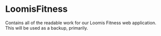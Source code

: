 # LoomisFitness
Contains all of the readable work for our Loomis Fitness web application. This will be used as a backup, primarily.
